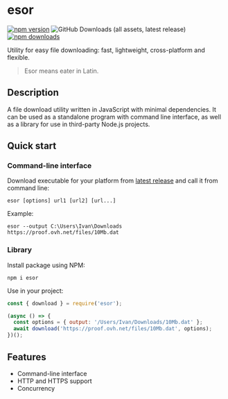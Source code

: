 # esor

[![npm version](https://img.shields.io/npm/v/esor?style=flat&color=black)](https://www.npmjs.com/package/esor)
![GitHub Downloads (all assets, latest release)](https://img.shields.io/github/downloads/vitalygashkov/esor/latest/total?style=flat&color=black)
[![npm downloads](https://img.shields.io/npm/dt/esor?style=flat&color=black)](https://www.npmjs.com/package/esor)

Utility for easy file downloading: fast, lightweight, cross-platform and flexible.

> Esor means eater in Latin.

## Description

A file download utility written in JavaScript with minimal dependencies. It can be used as a standalone program with command line interface, as well as a library for use in third-party Node.js projects.

## Quick start

### Command-line interface

Download executable for your platform from [latest release](https://github.com/vitalygashkov/esor/releases/latest) and call it from command line:

```
esor [options] url1 [url2] [url...]
```

Example:

```
esor --output C:\Users\Ivan\Downloads https://proof.ovh.net/files/10Mb.dat
```

### Library

Install package using NPM:

```
npm i esor
```

Use in your project:

```js
const { download } = require('esor');

(async () => {
  const options = { output: '/Users/Ivan/Downloads/10Mb.dat' };
  await download('https://proof.ovh.net/files/10Mb.dat', options);
})();
```

## Features

- Command-line interface
- HTTP and HTTPS support
- Concurrency

